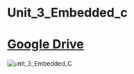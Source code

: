 # Unit_3_Embedded_c

# [Google Drive](https://drive.google.com/drive/folders/1-qrJlKbwnXqHJuNhkDz24BxkZ4uj-Xtf?usp=share_link)
![unit_3_Embedded_C](https://github.com/Mo-Alsehli/Master_Embedded_Systems/assets/98949843/0c4295cd-359d-4f7b-83ff-bab0b8f602c0)
